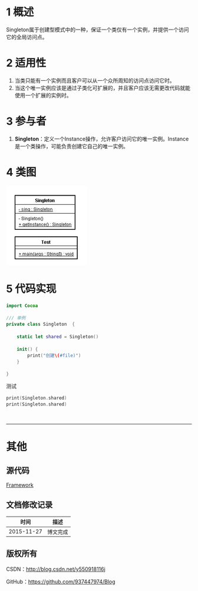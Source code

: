 # 1 概述

Singleton属于创建型模式中的一种，保证一个类仅有一个实例，并提供一个访问它的全局访问点。

# 2 适用性

1. 当类只能有一个实例而且客户可以从一个众所周知的访问点访问它时。
2. 当这个唯一实例应该是通过子类化可扩展的，并且客户应该无需更改代码就能使用一个扩展的实例时。

# 3 参与者

1. **Singleton**：定义一个Instance操作，允许客户访问它的唯一实例。Instance是一个类操作，可能负责创建它自己的唯一实例。

# 4 类图

![DDl-1](https://raw.githubusercontent.com/937447974/Blog/master/Resources/2015112705.png)

# 5 代码实现

```swift
import Cocoa

/// 单例
private class Singleton  {
    
    static let shared = Singleton()
    
    init() {
        print("创建\(#file)")
    }
    
}
```

测试

```swift
print(Singleton.shared)
print(Singleton.shared)
```

&#160;

----------

# 其他

## 源代码

[Framework](https://github.com/937447974/Framework)

## 文档修改记录

| 时间 | 描述 |
| ---- | ---- |
| 2015-11-27 | 博文完成 |

## 版权所有

CSDN：http://blog.csdn.net/y550918116j

GitHub：https://github.com/937447974/Blog